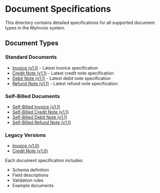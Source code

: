 # Document Specifications

This directory contains detailed specifications for all supported document types in the MyInvois system.

## Document Types

### Standard Documents
- [Invoice (v1.1)](invoice-v1-1.md) - Latest invoice specification
- [Credit Note (v1.1)](credit-note-v1-1.md) - Latest credit note specification
- [Debit Note (v1.1)](debit-note-v1-1.md) - Latest debit note specification
- [Refund Note (v1.1)](refund-note-v1-1.md) - Latest refund note specification

### Self-Billed Documents
- [Self-Billed Invoice (v1.1)](self-billed-invoice-v1-1.md)
- [Self-Billed Credit Note (v1.1)](self-billed-credit-note-v1-1.md)
- [Self-Billed Debit Note (v1.1)](self-billed-debit-note-v1-1.md)
- [Self-Billed Refund Note (v1.1)](self-billed-refund-note-v1-1.md)

### Legacy Versions
- [Invoice (v1.0)](invoice-v1-0.md)
- [Credit Note (v1.0)](credit-note-v1-0.md)

Each document specification includes:
- Schema definition
- Field descriptions
- Validation rules
- Example documents 
